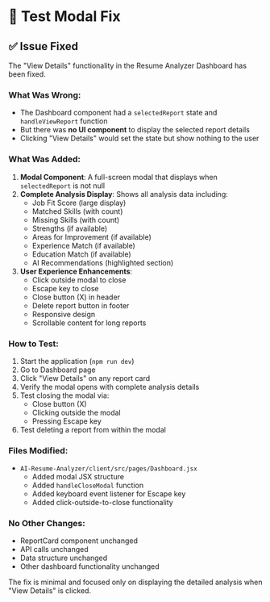 # 🧪 Test Modal Fix

## ✅ **Issue Fixed**

The "View Details" functionality in the Resume Analyzer Dashboard has been fixed.

### **What Was Wrong:**
- The Dashboard component had a `selectedReport` state and `handleViewReport` function
- But there was **no UI component** to display the selected report details
- Clicking "View Details" would set the state but show nothing to the user

### **What Was Added:**
1. **Modal Component**: A full-screen modal that displays when `selectedReport` is not null
2. **Complete Analysis Display**: Shows all analysis data including:
   - Job Fit Score (large display)
   - Matched Skills (with count)
   - Missing Skills (with count)  
   - Strengths (if available)
   - Areas for Improvement (if available)
   - Experience Match (if available)
   - Education Match (if available)
   - AI Recommendations (highlighted section)
3. **User Experience Enhancements**:
   - Click outside modal to close
   - Escape key to close
   - Close button (X) in header
   - Delete report button in footer
   - Responsive design
   - Scrollable content for long reports

### **How to Test:**
1. Start the application (`npm run dev`)
2. Go to Dashboard page
3. Click "View Details" on any report card
4. Verify the modal opens with complete analysis details
5. Test closing the modal via:
   - Close button (X)
   - Clicking outside the modal
   - Pressing Escape key
6. Test deleting a report from within the modal

### **Files Modified:**
- `AI-Resume-Analyzer/client/src/pages/Dashboard.jsx`
  - Added modal JSX structure
  - Added `handleCloseModal` function
  - Added keyboard event listener for Escape key
  - Added click-outside-to-close functionality

### **No Other Changes:**
- ReportCard component unchanged
- API calls unchanged
- Data structure unchanged
- Other dashboard functionality unchanged

The fix is minimal and focused only on displaying the detailed analysis when "View Details" is clicked.
